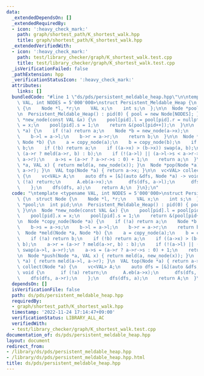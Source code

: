 ```yaml
---
data:
  _extendedDependsOn: []
  _extendedRequiredBy:
  - icon: ':heavy_check_mark:'
    path: graph/shortest_path/K_shortest_walk.hpp
    title: graph/shortest_path/K_shortest_walk.hpp
  _extendedVerifiedWith:
  - icon: ':heavy_check_mark:'
    path: test/library_checker/graph/K_shortest_walk.test.cpp
    title: test/library_checker/graph/K_shortest_walk.test.cpp
  _isVerificationFailed: false
  _pathExtension: hpp
  _verificationStatusIcon: ':heavy_check_mark:'
  attributes:
    links: []
  bundledCode: "#line 1 \"ds/pds/persistent_meldable_heap.hpp\"\n\ntemplate <typename\
    \ VAL, int NODES = 5'000'000>\nstruct Persistent_Meldable_Heap {\n  struct Node\
    \ {\n    Node *l, *r;\n    VAL x;\n    int s;\n  };\n\n  Node *pool;\n  int pid;\n\
    \n  Persistent_Meldable_Heap() : pid(0) { pool = new Node[NODES]; }\n\n  Node\
    \ *new_node(const VAL &x) {\n    pool[pid].l = pool[pid].r = nullptr;\n    pool[pid].x\
    \ = x;\n    pool[pid].s = 1;\n    return &(pool[pid++]);\n  }\n\n  Node *copy_node(Node\
    \ *a) {\n    if (!a) return a;\n    Node *b = new_node(a->x);\n    b->s = a->s;\n\
    \    b->l = a->l;\n    b->r = a->r;\n    return b;\n  }\n\n  Node *meld(Node *a,\
    \ Node *b) {\n    a = copy_node(a);\n    b = copy_node(b);\n    if (!a) return\
    \ b;\n    if (!b) return a;\n    if ((a->x) > (b->x)) swap(a, b);\n    a->r =\
    \ (a->r ? meld(a->r, b) : b);\n    if (!(a->l) || (a->l->s < a->r->s)) swap(a->l,\
    \ a->r);\n    a->s = (a->r ? a->r->s : 0) + 1;\n    return a;\n  }\n\n  Node *push(Node\
    \ *a, VAL x) { return meld(a, new_node(x)); }\n  Node *pop(Node *a) { return meld(a->l,\
    \ a->r); }\n  VAL top(Node *a) { return a->x; }\n\n  vc<VAL> collect(Node *a)\
    \ {\n    vc<VAL> A;\n    auto dfs = [&](auto &dfs, Node *a) -> void {\n      if\
    \ (!a) return;\n      A.eb(a->x);\n      dfs(dfs, a->l);\n      dfs(dfs, a->r);\n\
    \    };\n    dfs(dfs, a);\n    return A;\n  }\n};\n"
  code: "\ntemplate <typename VAL, int NODES = 5'000'000>\nstruct Persistent_Meldable_Heap\
    \ {\n  struct Node {\n    Node *l, *r;\n    VAL x;\n    int s;\n  };\n\n  Node\
    \ *pool;\n  int pid;\n\n  Persistent_Meldable_Heap() : pid(0) { pool = new Node[NODES];\
    \ }\n\n  Node *new_node(const VAL &x) {\n    pool[pid].l = pool[pid].r = nullptr;\n\
    \    pool[pid].x = x;\n    pool[pid].s = 1;\n    return &(pool[pid++]);\n  }\n\
    \n  Node *copy_node(Node *a) {\n    if (!a) return a;\n    Node *b = new_node(a->x);\n\
    \    b->s = a->s;\n    b->l = a->l;\n    b->r = a->r;\n    return b;\n  }\n\n\
    \  Node *meld(Node *a, Node *b) {\n    a = copy_node(a);\n    b = copy_node(b);\n\
    \    if (!a) return b;\n    if (!b) return a;\n    if ((a->x) > (b->x)) swap(a,\
    \ b);\n    a->r = (a->r ? meld(a->r, b) : b);\n    if (!(a->l) || (a->l->s < a->r->s))\
    \ swap(a->l, a->r);\n    a->s = (a->r ? a->r->s : 0) + 1;\n    return a;\n  }\n\
    \n  Node *push(Node *a, VAL x) { return meld(a, new_node(x)); }\n  Node *pop(Node\
    \ *a) { return meld(a->l, a->r); }\n  VAL top(Node *a) { return a->x; }\n\n  vc<VAL>\
    \ collect(Node *a) {\n    vc<VAL> A;\n    auto dfs = [&](auto &dfs, Node *a) ->\
    \ void {\n      if (!a) return;\n      A.eb(a->x);\n      dfs(dfs, a->l);\n  \
    \    dfs(dfs, a->r);\n    };\n    dfs(dfs, a);\n    return A;\n  }\n};\n"
  dependsOn: []
  isVerificationFile: false
  path: ds/pds/persistent_meldable_heap.hpp
  requiredBy:
  - graph/shortest_path/K_shortest_walk.hpp
  timestamp: '2022-11-24 17:14:47+09:00'
  verificationStatus: LIBRARY_ALL_AC
  verifiedWith:
  - test/library_checker/graph/K_shortest_walk.test.cpp
documentation_of: ds/pds/persistent_meldable_heap.hpp
layout: document
redirect_from:
- /library/ds/pds/persistent_meldable_heap.hpp
- /library/ds/pds/persistent_meldable_heap.hpp.html
title: ds/pds/persistent_meldable_heap.hpp
---
```

